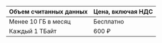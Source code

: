 |Объем считанных данных|Цена, включая НДС|
|----|-----|
|Менее 10 ГБ в месяц|Бесплатно|
|Каждый 1 ТБайт|600 ₽| 
